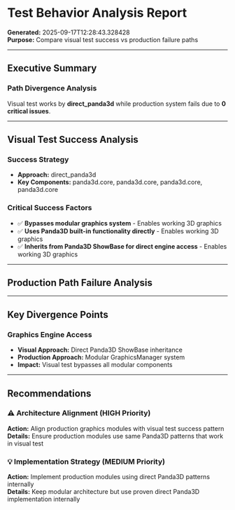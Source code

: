 # Test Behavior Analysis Report
**Generated:** 2025-09-17T12:28:43.328428  
**Purpose:** Compare visual test success vs production failure paths

---

## Executive Summary

### Path Divergence Analysis
Visual test works by **direct_panda3d** while production system fails due to **0 critical issues**.

---

## Visual Test Success Analysis

### Success Strategy
- **Approach:** direct_panda3d
- **Key Components:** panda3d.core, panda3d.core, panda3d.core, panda3d.core

### Critical Success Factors
- ✅ **Bypasses modular graphics system** - Enables working 3D graphics
- ✅ **Uses Panda3D built-in functionality directly** - Enables working 3D graphics
- ✅ **Inherits from Panda3D ShowBase for direct engine access** - Enables working 3D graphics

---

## Production Path Failure Analysis


---

## Key Divergence Points

### Graphics Engine Access
- **Visual Approach:** Direct Panda3D ShowBase inheritance
- **Production Approach:** Modular GraphicsManager system 
- **Impact:** Visual test bypasses all modular components

---

## Recommendations

### ⚠️ Architecture Alignment (HIGH Priority)
**Action:** Align production graphics modules with visual test success pattern  
**Details:** Ensure production modules use same Panda3D patterns that work in visual test

### 💡 Implementation Strategy (MEDIUM Priority)
**Action:** Implement production modules using direct Panda3D patterns internally  
**Details:** Keep modular architecture but use proven direct Panda3D implementation internally

